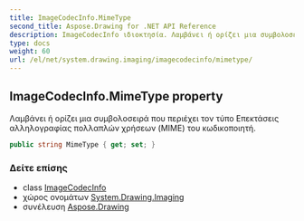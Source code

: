 ```yaml
---
title: ImageCodecInfo.MimeType
second_title: Aspose.Drawing for .NET API Reference
description: ImageCodecInfo ιδιοκτησία. Λαμβάνει ή ορίζει μια συμβολοσειρά που περιέχει τον τύπο Επεκτάσεις αλληλογραφίας πολλαπλών χρήσεων MIME του κωδικοποιητή.
type: docs
weight: 60
url: /el/net/system.drawing.imaging/imagecodecinfo/mimetype/
---
```

## ImageCodecInfo.MimeType property

Λαμβάνει ή ορίζει μια συμβολοσειρά που περιέχει τον τύπο Επεκτάσεις αλληλογραφίας πολλαπλών χρήσεων (MIME) του κωδικοποιητή.

```csharp
public string MimeType { get; set; }
```

### Δείτε επίσης

* class [ImageCodecInfo](../)
* χώρος ονομάτων [System.Drawing.Imaging](../../imagecodecinfo/)
* συνέλευση [Aspose.Drawing](../../../)


